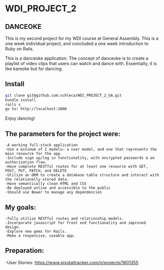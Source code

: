 # WDI_PROJECT_2


## DANCEOKE

This is my second project for my WDI course at General Assembly. This is a one week individual project, and concluded a one week introduction to Ruby on Rails. 

This is a danceoke application. The concept of danceoke is to create a playlist of video clips that users can watch and dance with. Essentially, it is like kareoke but for dancing.


## Install

```bash
git clone git@github.com:schleca/WDI_PROJECT_2_GA.git
bundle install
rails s
go to: http://localhost:3000
```
Enjoy dancing!


## The parameters for the project were:

    -A working full-stack application
    -Use a minimum of 2 models– a user model, and one that represents the main resource for the app.
    -Include sign up/log in functionality, with encrypted passwords & an authorization flow.
    -Have complete RESTful routes for at least one resource with GET, POST, PUT, PATCH, and DELETE
    -Utilize an ORM to create a database table structure and interact with the relationally-stored data.
    -Have semantically clean HTML and CSS
    -Be deployed online and accessible to the public
    -Should use Bower to manage any dependencies


## My goals:

    -Fully utilize RESTful routes and relationship models.
    -Incorporate javascript for front end functionality and improved design.
    -Explore new gems for Rails.
    -Make a responsive, useable app.


## Preparation:

  -User Stories:
  https://www.pivotaltracker.com/n/projects/1601355






